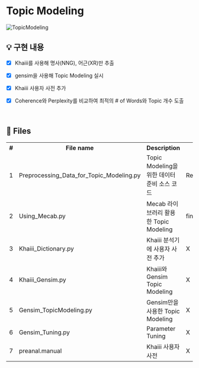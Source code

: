 # Topic Modeling
 

![TopicModeling](https://user-images.githubusercontent.com/51108153/95821072-3ad72100-0d64-11eb-8c81-b433a837ed2f.JPG)

## 💡 구현 내용

* [X] Khaiii를 사용해 명사(NNG), 어근(XR)만 추출
* [X] gensim을 사용해 Topic Modeling 실시
* [X] Khaiii 사용자 사전 추가
* [X] Coherence와 Perplexity를 비교하여 최적의 # of Words와 Topic 개수 도출


<br>

## 📄 Files

<table>
<tr><th>#</th><th>File name</th><th>Description</th><th>Input</th><th>Output</th></tr>
<tr><td>1</td><td>Preprocessing_Data_for_Topic_Modeling.py</td><td>Topic Modeling을 위한 데이터 준비 소스 코드</td><td>Real_Review.csv</td><td>final_data.csv</td></tr>
<tr><td>2</td><td>Using_Mecab.py</td><td>Mecab 라이브러리 활용한 Topic Modeling</td><td>final_data.csv</td><td>X</td></tr>
<tr><td>3</td><td>Khaiii_Dictionary.py</td><td>Khaiii 분석기에 사용자 사전 추가</td><td>X</td><td>X</td></tr>
<tr><td>4</td><td>Khaiii_Gensim.py</td><td>Khaiii와 Gensim Topic Modeling</td><td>X</td><td>X</td></tr>
<tr><td>5</td><td>Gensim_TopicModeling.py</td><td>Gensim만을 사용한 Topic Modeling</td><td>X</td><td>X</td></tr>
<tr><td>6</td><td>Gensim_Tuning.py</td><td>Parameter Tuning</td><td>X</td><td>X</td></tr>
<tr><td>7</td><td>preanal.manual</td><td>Khaiii 사용자 사전</td><td>X</td><td>X</td></tr>
</table>
